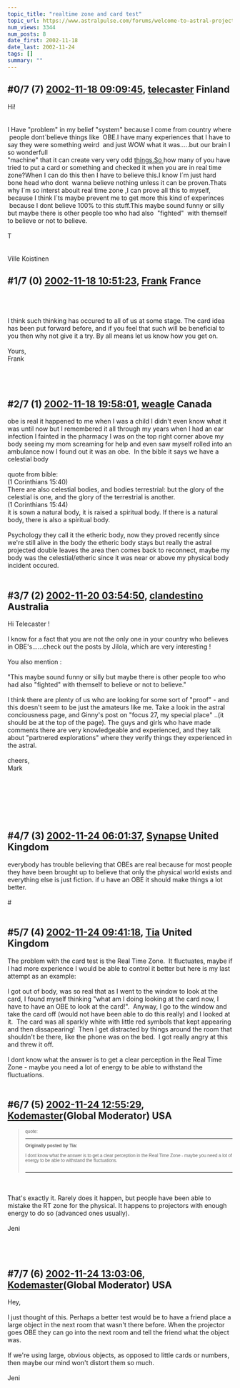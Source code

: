 ```yaml
---
topic_title: "realtime zone and card test"
topic_url: https://www.astralpulse.com/forums/welcome-to-astral-projection-experiences!/realtime-zone-and-card-test
num_views: 3344
num_posts: 8
date_first: 2002-11-18
date_last: 2002-11-24
tags: []
summary: ""
---
```


## \#0/7 (7) [2002-11-18 09:09:45](https://www.astralpulse.com/forums/index.php?msg=118346), [telecaster](https://www.astralpulse.com/forums/profile/?u=347) Finland ##
<section>
Hi!
<br>
<br>
<br>
I Have "problem" in my belief "system" because I come from country where  people dont´believe things like  OBE.I have many experiences that I have to say they were something weird  and just WOW what it was.....but our brain I so wonderfull
<br>
"machine" that it can create very very odd
<a class="bbc_link" href="https://www.astralpulse.com/forums///things.so" rel="noopener" target="_blank">
 things.So
</a>
how many of you have tried to put a card or something and checked it when you are in real time zone?When I can do this then I have to believe this.I know I´m just hard bone head who dont  wanna believe nothing unless it can be proven.Thats why I´m so interst abouit real time zone ,I can prove all this to myself, because I think I´ts maybe prevent me to get more this kind of experinces  because I dont believe 100% to this stuff.This maybe sound funny or silly but maybe there is other people too who had also  "fighted"  with themself to believe or not to believe.
<br>
<br>
T
<br>
<br>
<br>
Ville Koistinen
</section>

## \#1/7 (0) [2002-11-18 10:51:23](https://www.astralpulse.com/forums/index.php?msg=17032), [Frank](https://www.astralpulse.com/forums/profile/?u=359) France ##
<section>
<br>
<br>
<br>
I think such thinking has occured to all of us at some stage. The card idea has been put forward before, and if you feel that such will be beneficial to you then why not give it a try. By all means let us know how you get on.
<br>
<br>
Yours,
<br>
Frank
<br>
<br>
<br>
<br>
</section>

## \#2/7 (1) [2002-11-18 19:58:01](https://www.astralpulse.com/forums/index.php?msg=17064), [weagle](https://www.astralpulse.com/forums/profile/?u=538) Canada ##
<section>
obe is real it happened to me when I was a child I didn't even know what it was until now but I remembered it all through my years when I had an ear infection I fainted in the pharmacy I was on the top right corner above my body seeing my mom screaming for help and even saw myself rolled into an ambulance now I found out it was an obe.  In the bible it says we have a celestial body
<br>
<br>
quote from bible:
<br>
(1 Corinthians 15:40)
<br>
There are also celestial bodies, and bodies terrestrial: but the glory of the celestial is one, and the glory of the terrestrial is another.
<br>
(1 Corinthians 15:44)
<br>
it is sown a natural body, it is raised a spiritual body. If there is a natural body, there is also a spiritual body.
<br>
<br>
Psychology they call it the etheric body, now they proved recently since we're still alive in the body the etheric body stays but really the astral projected double leaves the area then comes back to reconnect, maybe my body was the celestial/etheric since it was near or above my physical body incident occured.
<br>
<br>
</section>

## \#3/7 (2) [2002-11-20 03:54:50](https://www.astralpulse.com/forums/index.php?msg=17134), [clandestino](https://www.astralpulse.com/forums/profile/?u=691) Australia ##
<section>
Hi Telecaster !
<br>
<br>
I know for a fact that you are not the only one in your country who believes in OBE's......check out the posts by Jilola, which are very interesting !
<br>
<br>
You also mention :
<br>
<br>
"This maybe sound funny or silly but maybe there is other people too who had also "fighted" with themself to believe or not to believe."
<br>
<br>
I think there are plenty of us who are looking for some sort of "proof" - and this doesn't seem to be just the amateurs like me. Take a look in the astral conciousness page, and Ginny's post on "focus 27, my special place" ..(it should be at the top of the page). The guys and girls who have made comments there are very knowledgeable and experienced, and they talk about "partnered explorations" where they verify things they experienced in the astral.
<br>
<br>
cheers,
<br>
Mark
<br>
<br>
<br>
<br>
<br>
<br>
<br>
</section>

## \#4/7 (3) [2002-11-24 06:01:37](https://www.astralpulse.com/forums/index.php?msg=17391), [Synapse](https://www.astralpulse.com/forums/profile/?u=1448) United Kingdom ##
<section>
everybody has trouble believing that OBEs are real because for most people they have been brought up to believe that only the physical world exists and everything else is just fiction. if u have an OBE it should make things a lot better.
<br>
<br>
#
<br>
<br>
</section>

## \#5/7 (4) [2002-11-24 09:41:18](https://www.astralpulse.com/forums/index.php?msg=17404), [Tia](https://www.astralpulse.com/forums/profile/?u=50) United Kingdom ##
<section>
The problem with the card test is the Real Time Zone.  It fluctuates, maybe if I had more experience I would be able to control it better but here is my last attempt as an example:
<br>
<br>
I got out of body, was so real that as I went to the window to look at the card, I found myself thinking "what am I doing looking at the card now, I have to have an OBE to look at the card!".  Anyway, I go to the window and take the card off (would not have been able to do this really) and I looked at it.  The card was all sparkly white with little red symbols that kept appearing and then dissapearing!  Then I get distracted by things around the room that shouldn't be there, like the phone was on the bed.  I got really angry at this and threw it off.
<br>
<br>
I dont know what the answer is to get a clear perception in the Real Time Zone - maybe you need a lot of energy to be able to withstand the fluctuations.
<br>
<br>
</section>

## \#6/7 (5) [2002-11-24 12:55:29](https://www.astralpulse.com/forums/index.php?msg=17416), [Kodemaster](https://www.astralpulse.com/forums/profile/?u=426)(Global Moderator) USA ##
<section>
<blockquote id="quote">
 <font face='"Arial"' id="quote" size="1">
  quote:
  <hr height="1" id="quote" noshade=""/>
  <b>
   Originally posted by Tia:
  </b>
  <br>
  <br>
  I dont know what the answer is to get a clear perception in the Real Time Zone - maybe you need a lot of energy to be able to withstand the fluctuations.
  <br>
  <br>
  <hr height="1" id="quote" noshade=""/>
 </font>
</blockquote>
<br>
<br>
That's exactly it. Rarely does it happen, but people have been able to mistake the RT zone for the physical. It happens to projectors with enough energy to do so (advanced ones usually).
<br>
<br>
Jeni
<br>
<br>
<br>
<br>
</section>

## \#7/7 (6) [2002-11-24 13:03:06](https://www.astralpulse.com/forums/index.php?msg=17417), [Kodemaster](https://www.astralpulse.com/forums/profile/?u=426)(Global Moderator) USA ##
<section>
Hey,
<br>
<br>
I just thought of this. Perhaps a better test would be to have a friend place a large object in the next room that wasn't there before. When the projector goes OBE they can go into the next room and tell the friend what the object was.
<br>
<br>
If we're using large, obvious objects, as opposed to little cards or numbers, then maybe our mind won't distort them so much.
<br>
<br>
Jeni
<br>
<br>
</section>